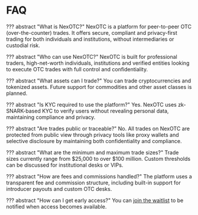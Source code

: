 # FAQ

??? abstract "What is NexOTC?"
	NexOTC is a platform for peer-to-peer OTC (over-the-counter) trades. It offers secure, compliant and privacy-first trading for both individuals and institutions, without intermediaries or custodial risk.

??? abstract "Who can use NexOTC?"
	NexOTC is built for professional traders, high-net-worth individuals, institutions and verified entities looking to execute OTC trades with full control and confidentiality.

??? abstract "What assets can I trade?"
	You can trade cryptocurrencies and tokenized assets. Future support for commodities and other asset classes is planned.

??? abstract "Is KYC required to use the platform?"
	Yes. NexOTC uses zk-SNARK-based KYC to verify users without revealing personal data, maintaining compliance and privacy.

??? abstract "Are trades public or traceable?"
	No. All trades on NexOTC are protected from public view through privacy tools like proxy wallets and selective disclosure by maintaining both confidentiality and compliance.

??? abstract "What are the minimum and maximum trade sizes?"
	Trade sizes currently range from $25,000 to over $100 million. Custom thresholds can be discussed for institutional desks or VIPs.

??? abstract "How are fees and commissions handled?"
	The platform uses a transparent fee and commission structure, including built-in support for introducer payouts and custom OTC desks.

??? abstract "How can I get early access?"
	You can [join the waitlist](../nexotc/waitlist.md) to be notified when access becomes available.